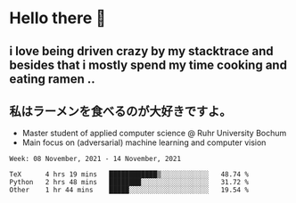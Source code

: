 # Hello there 👋

## i love being driven crazy by my stacktrace and besides that i mostly spend my time cooking and eating ramen ..
## 私はラーメンを食べるのが大好きですよ。

* Master student of applied computer science @ Ruhr University Bochum
* Main focus on (adversarial) machine learning and computer vision

<!--START_SECTION:waka-->
```text
Week: 08 November, 2021 - 14 November, 2021

TeX      4 hrs 19 mins   ████████████▒░░░░░░░░░░░░   48.74 % 
Python   2 hrs 48 mins   ████████░░░░░░░░░░░░░░░░░   31.72 % 
Other    1 hr 44 mins    █████░░░░░░░░░░░░░░░░░░░░   19.54 % 
```
<!--END_SECTION:waka-->
